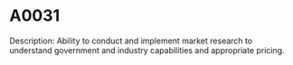 # A0031
Description: Ability to conduct and implement market research to understand government and industry capabilities and appropriate pricing.
